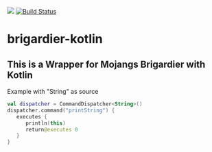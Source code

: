 [![](https://jitpack.io/v/Phyrone/brigardier-kotlin.svg)](https://jitpack.io/#Phyrone/brigardier-kotlin) [![Build Status](https://travis-ci.com/Phyrone/brigardier-kotlin.svg?branch=master)](https://travis-ci.com/Phyrone/brigardier-kotlin)

# brigardier-kotlin
## This is a Wrapper for Mojangs Brigardier with Kotlin
Example with "String" as source
```kotlin
val dispatcher = CommandDispatcher<String>()
dispatcher.command("printString") {
   executes {
      println(this)
      return@executes 0
   }
}
```
